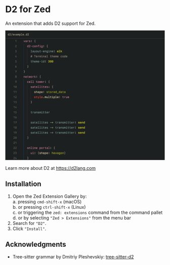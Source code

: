 # D2 for Zed

An extension that adds D2 support for Zed.

<img src="./img/syntax-highlight.png" alt="A snippet of D2 code in the Zed editor, with the syntax highlighted" />

Learn more about D2 at <https://d2lang.com>

## Installation

1. Open the Zed Extension Gallery by:<br />
  a. pressing `cmd-shift-x` (macOS)<br />
  b. or pressing `ctrl-shift-x` (Linux)<br />
  c. or triggering the `zed: extensions` command from the command pallet<br />
  d. or by selecting `"Zed > Extensions"` from the menu bar
2. Search for `"D2"`.
3. Click `"Install"`.

## Acknowledgments

- Tree-sitter grammar by Dmitriy Pleshevskiy: [tree-sitter-d2](https://git.pleshevski.ru/pleshevskiy/tree-sitter-d2)
